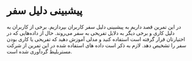 # پیشبینی دلیل سفر

در این تمرین قصد داریم به پیشبینی دلیل سفر کاربران بپردازیم. برخی از کاربران به دلیل کاری و برخی دیگر به دلایل تفریحی به سفر می‌روند.
حال از داده‌هایی که در اختیارتان قرار گرفته است استفاده کنید و مدلی آموزش دهید که تفریحی یا کاری بودن سفر را تشخیص دهد.
لازم به ذکر است داده های استفاده شده در این تمرین از شرکت مستربلیط گردآوری شده است.
